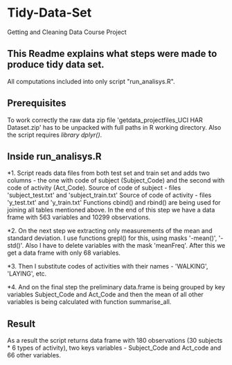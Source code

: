 # Tidy-Data-Set
Getting and Cleaning Data Course Project

## This Readme explains what steps were made to produce tidy data set.
All computations included into only script "run_analisys.R". 

## Prerequisites
To work correctly the raw data zip file 'getdata_projectfiles_UCI HAR Dataset.zip' has to be unpacked with full paths in R working directory.
Also the script requires *library dplyr()*. 

## Inside run_analisys.R
*1. Script reads data files from both test set and train set and adds two columns - the one with code of subject (Subject_Code) and the second with code of activity (Act_Code). 
Source of code of subject - files 'subject_test.txt' and 'subject_train.txt' 
Source of code of activity - files 'y_test.txt' and 'y_train.txt'
Functions cbind() and rbind() are being used for joining all tables mentioned above.
In the end of this step we have a data frame with 563 variables and 10299 observations.

*2. On the next step we extracting only measurements of the mean and standard deviation.
I use functions grepl() for this, using masks '-mean()', '-std()'. Also I have to delete variables with the mask 'meanFreq'. After this we get a data frame with only 68 variables.

*3. Then I substitute codes of activities with their names - 'WALKING', 'LAYING', etc.

*4. And on the final step the preliminary data.frame is being grouped by key variables Subject_Code and Act_Code and then the mean of all other variables is being calculated with function summarise_all.

## Result
As a result the script returns data frame with 180 observations (30 subjects * 6 types of activity), two keys variables - Subject_Code and Act_code and 66 other variables.